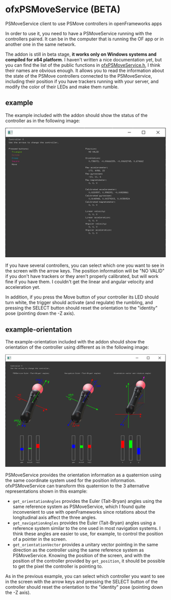 # ofxPSMoveService (BETA)
PSMoveService client to use PSMove controllers in openFrameworks apps

In order to use it, you need to have a PSMoveService running with the controllers paired. It can be in the computer that is running the OF app or in another one in the same network.

The addon is still in beta stage, **it works only on Windows systems and compiled for x64 platform**. I haven't written a nice documentation yet, but you can find the list of the public functions in [ofxPSMoveService.h](https://github.com/DavidDiazGuerra/ofxPSMoveService/blob/master/src/ofxPSMoveService.h), I think their names are obvious enough. It allows you to read the information about the state of the PSMove controllers connected to the PSMoveService, including their position if you have trackers running with your server, and modify the color of their LEDs and make them rumble.

## example
The example included with the addon should show the status of the controller as in the following image:

<img src="example/screenshot.png" title="example screenshot">

If you have several controllers, you can select which one you want to see in the screen with the arrow keys. The position information will be "NO VALID" if you don't have trackers or they aren't properly calibrated, but will work fine if you have them. I couldn't get the linear and angular velocity and acceleration yet.

In addition, if you press the Move button of your controller its LED should turn white, the trigger should activate (and regulate) the rumbling, and pressing the SELECT button should reset the orientation to the "identity" pose (pointing down the -Z axis).

## example-orientation
The example-orientation included with the addon should show the orientation of the controller using different as in the following image:

<img src="example-orientation/screenshot.png" title="example-orientation screenshot">


PSMoveService provides the orientation information as a quaternion using the same coordinate system used for the position information. ofxPSMoveService can transform this quaternion to the 3 alternative representations shown in this example:

 - `get_orientationAngles` provides the Euler (Tait-Bryan) angles using the same reference system as PSMoveService, which I found quite inconvenient to use with openFrameworks since rotations about the longitudinal axis affect the three angles.
 - `get_navigationAngles` provides the Euler (Tait-Bryan) angles using a reference system similar to the one used in most navigation systems. I think these angles are easier to use, for example, to control the position of a pointer in the screen.
 - `get_orientationVector` provides a unitary vector pointing in the same direction as the controller using the same reference system as PSMoveService. Knowing the position of the screen, and with the position of the controller provided by `get_position`, it should be possible to get the pixel the controller is pointing to.

As in the previous example, you can select which controller you want to see in the screen with the arrow keys and pressing the SELECT button of the controller should reset the orientation to the "identity" pose (pointing down the -Z axis).
